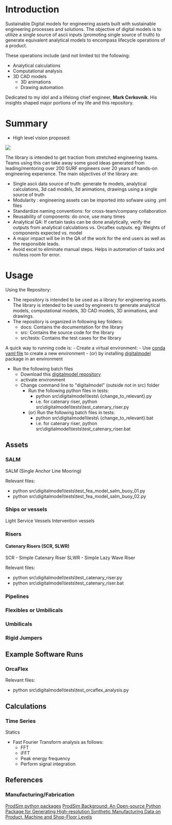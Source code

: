 # Introduction

Sustainable Digital models for engineering assets built with sustainable engineering processes and solutions. The objective of digital models is to utilize a single source of ascii inputs (promoting single source of truth) to generate equivalent analytical models to encompass lifecycle operations of a product.

These operations include (and not limited to) the following:

- Analytical calculations
- Computational analysis
- 3D CAD models
  - 3D animations
  - Drawing automation

Dedicated to my idol and a lifelong chief engineer, **Mark Cerkovnik**. His insights shaped major portions of my life and this repository.

# Summary

- High level vision proposed:
<img src="docs/digital_model_architecure.svg" width=auto, height=auto/>

The library is intended to get traction from stretched engineering teams. Teams using this can take away some good ideas generated from leading/mentoring over 200 SURF engineers over 20 years of hands-on engineering experience. The main objectives of the library are:

- Single ascii data source of truth: generate fe models, analytical calculations, 3d cad models, 3d animations, drawings using a single source of truth
- Modularity : engineering assets can be imported into sofware using .yml files
- Standardize naming conventions: for cross-team/company collaboration
- Reusability of components: do once, use many times
- Analytical QA: If certain tasks can be done analytically, verify the outputs from analytical calculations vs. Orcaflex outputs. eg: Weights of components expected vs. model
- A major impact will be in the QA of the work for the end users as well as the responsible leads.
- Avoid excel to eliminate manual steps. Helps in automation of tasks and no/less room for error.

# Usage

Using the Repository:

- The repository is intended to be used as a library for engineering assets. The library is intended to be used by engineers to generate analytical models, computational models, 3D CAD models, 3D animations, and drawings.
- The repository is organized in following key folders:
  - docs: Contains the documentation for the library
  - src: Contains the source code for the library
  - src/tests: Contains the test cases for the library

A quick way to running code is:
    - Create a virtual environment:
        - Use [conda yaml file](https://raw.githubusercontent.com/vamseeachanta/digitalmodel/master/dev_tools/environment.yml) to create a new environment
        - (or) by installing [digitalmodel]((https://github.com/vamseeachanta/digitalmodel)) package in an environment

- Run the following batch files
  - Download this [digitalmodel repository](https://github.com/vamseeachanta/digitalmodel)
  - activate environment
  - Change command line to "digitalmodel" (outside not in src) folder
    - Run the following python files in tests:
      - python src\digitalmodel\tests\ {change_to_relevant}.py
      - i.e. for catenary riser, python src\digitalmodel\tests\test_catenary_riser.py
    - (or) Run the following batch files in tests:
      - python src\digitalmodel\tests\ {change_to_relevant}.bat
      - i.e. for catenary riser, python src\digitalmodel\tests\test_catenary_riser.bat

## Assets

### SALM

SALM (Single Anchor Line Mooring)

Relevant files:

- python src\digitalmodel\tests\test_fea_model_salm_buoy_01.py
- python src\digitalmodel\tests\test_fea_model_salm_buoy_02.py

### Ships or vessels

Light Service Vessels
Intervention vessels

### Risers

#### Catenary Risers (SCR, SLWR)

SCR - Simple Catenary Riser
SLWR - Simple Lazy Wave Riser

Relevant files:

- python src\digitalmodel\tests\test_catenary_riser.py
- python src\digitalmodel\tests\test_catenary_riser.bat

### Pipelines

### Flexibles or Umbilicals

### Umbilicals

### Rigid Jumpers

## Example Software Runs

### OrcaFlex

Relevant files:

- python src\digitalmodel\tests\test_orcaflex_analysis.py

## Calculations

### Time Series

Statics

- Fast Fourier Transform analysis as follows:
  - FFT
  - iFFT
  - Peak energy frequency
  - Perform signal integration

## References

### Manufacturing/Fabrication

[ProdSim python packages](https://github.com/FuchsTom/ProdSim)
[ProdSim Background: An Open-source Python Package for Generating High-resolution Synthetic Manufacturing Data on Product, Machine and Shop-Floor Levels](https://www.sciencedirect.com/science/article/pii/S2212827122004395)
